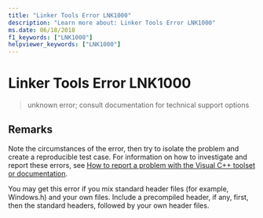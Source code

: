 ```yaml
---
title: "Linker Tools Error LNK1000"
description: "Learn more about: Linker Tools Error LNK1000"
ms.date: 06/18/2018
f1_keywords: ["LNK1000"]
helpviewer_keywords: ["LNK1000"]
---
```

# Linker Tools Error LNK1000

> unknown error; consult documentation for technical support options

## Remarks

Note the circumstances of the error, then try to isolate the problem and create a reproducible test case. For information on how to investigate and report these errors, see [How to report a problem with the Visual C++ toolset or documentation](../../overview/how-to-report-a-problem-with-the-visual-cpp-toolset.md).

You may get this error if you mix standard header files (for example, Windows.h) and your own files. Include a precompiled header, if any, first, then the standard headers, followed by your own header files.
